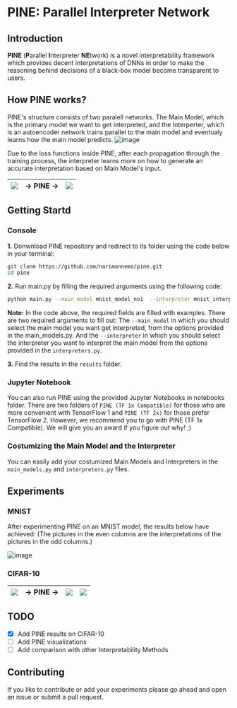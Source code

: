 # PINE: Parallel Interpreter Network

## Introduction
**PINE** (**P**arallel **I**nterpreter **NE**twork) is a novel interpretability framework which provides decent interpretations of DNNs in order to make the reasoning behind decisions of a black-box model become transparent to users.

## How PINE works?
PINE's structure consists of two paralell networks. The Main Model, which is the primary model we want to get interpreted, and the Interperter, which is an autoencoder network trains parallel to the main model and eventualy learns how the main model predicts. 
![image](https://user-images.githubusercontent.com/19486359/107159400-a3878080-6987-11eb-9075-bef8251559a4.png)

Due to the loss functions inside PINE, after each propagation through the training process, the interpreter learns more on how to generate an accurate interpretation based on Main Model's input.  

<table>
    <thead>
        <tr>       
            <th align="left"><img src="https://user-images.githubusercontent.com/19486359/107769671-3e89ad00-6d30-11eb-801e-3b606cea920b.png"></th>
            <th align= "center"> &rarr; PINE &rarr; </th>
            <th align="right"><img src="https://s2.gifyu.com/images/mnist_pine.gif"></th>
        </tr>
    </thead>
</table>


## Getting Startd
### Console
**1.** Donwnload PINE repository and redirect to its folder using the code below in your terminal:
```bash
git clone https://github.com/narimannemo/pine.git
cd pine
```
**2.** Run main.py by filling the required arguments using the following code: 
```bash
python main.py --main_model mnist_model_no1  --interpreter mnist_interpreter_no1 --dataset mnist --epoch 10 --batch_size 64
```
**Note:** In the code above, the required fields are filled with examples. There are two required arguments to fill out: The `--main_model` in which you should select the main model you want get interpreted, from the options provided in the main_models.py. And the `--interpreter` in which you should select the interpreter you want to interpret the main model from the options provided in the `interpreters.py`.

**3.** Find the results in the `results` folder.

### Jupyter Notebook
You can also run PINE using the provided Jupyter Notebooks in notebooks folder. There are two folders of `PINE (TF 1x Compatible)` for those who are more
convenient with TensorFlow 1 and `PINE (TF 2x)` for those prefer TensorFlow 2. However, we recommend you to go with PINE (TF 1x Compatible). We will give you an award if you figure out why! ;) 

### Costumizing the Main Model and the Interpreter
You can easily add your costumized Main Models and Interpreters in the `main_models.py` and `interpreters.py` files.
## Experiments
### MNIST
After experimenting PINE on an MNIST model, the results below have achieved: (The pictures in the even columns are the interpretations of the pictures in the odd columns.)

![image](https://user-images.githubusercontent.com/19486359/107133665-a11f1b00-68e2-11eb-99ed-33839a32c844.png)
### CIFAR-10
<table>
    <thead>
        <tr>       
            <th align="left"><img src="https://user-images.githubusercontent.com/19486359/108003990-6442da80-6fec-11eb-89b3-55e94b16b561.png"></th>
            <th align= "center"> &rarr; PINE &rarr; </th>          
            <th align="right"><img src="https://s2.gifyu.com/images/cifar10_mask.gif"></th>          
             <th align="right"><img src="https://im3.ezgif.com/tmp/ezgif-3-b87ac766127d.gif"></th>
        </tr>
    </thead>
</table>

## TODO
- [x] Add PINE results on CIFAR-10 
- [ ] Add PINE visualizations
- [ ] Add comparison with other Interpretability Methods

## Contributing
If you like to contribute or add your experiments please go ahead and open an issue or submit a pull request.
